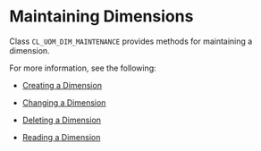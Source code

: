 <!-- loio834e1b9672b64368a8be978c70976abe -->

# Maintaining Dimensions

Class `CL_UOM_DIM_MAINTENANCE` provides methods for maintaining a dimension.

For more information, see the following:

-   [Creating a Dimension](Creating_a_Dimension_b91768d.md)

-   [Changing a Dimension](Changing_a_Dimension_3beb828.md)

-   [Deleting a Dimension](Deleting_a_Dimension_473b3ce.md)

-   [Reading a Dimension](Reading_a_Dimension_b69324c.md) 


